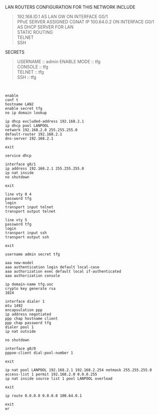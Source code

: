 LAN ROUTERS CONFIGURATION FOR THIS NETWORK INCLUDE  

>192.168.ID.1 AS LAN GW ON INTERFACE G0/1  
>PPoE SERVER ASSIGNED CGNAT IP 100.64.0.2 ON INTERFACE G0/1  
>AS DHCP SERVER FOR LAN  
>STATIC ROUTING  
>TELNET  
>SSH  
  
SECRETS  

>USERNAME    :: admin
>ENABLE MODE :: tfg  
>CONSOLE     :: tfg  
>TELNET      :: tfg  
>SSH         :: tfg    
  
&nbsp;  
  
```
enable
conf t
hostname LAN2
enable secret tfg
no ip domain lookup

ip dhcp excluded-address 192.168.2.1
ip dhcp pool LANPOOL
network 192.168.2.0 255.255.255.0
default-router 192.168.2.1
dns-server 192.168.2.1

exit

service dhcp

interface g0/1
ip address 192.168.2.1 255.255.255.0
ip nat inside
no shutdown

exit

line vty 0 4
password tfg
login
transport input telnet
transport output telnet

line vty 5
password tfg
login
transport input ssh
transport output ssh

exit

username admin secret tfg

aaa new-model
aaa authentication login default local-case
aaa authorization exec default local if-authenticated
aaa authorization console

ip domain-name tfg.uoc
crypto key generate rsa 
1024  

interface dialer 1
mtu 1492
encapsulation ppp
ip address negotiated 
ppp chap hostname client
ppp chap password tfg
dialer pool 1
ip nat outside

no shutdown

interface g0/0
pppoe-client dial-pool-number 1

exit

ip nat pool LANPOOL 192.168.2.1 192.168.2.254 netmask 255.255.255.0
access-list 1 permit 192.168.2.0 0.0.0.255
ip nat inside source list 1 pool LANPOOL overload

exit

ip route 0.0.0.0 0.0.0.0 100.64.0.1

exit
wr
```
